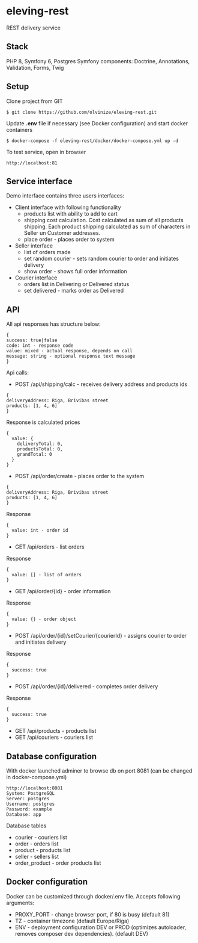 # eleving-rest
REST delivery service

## Stack
PHP 8, Symfony 6, Postgres
Symfony components: Doctrine, Annotations, Validation, Forms, Twig

## Setup

Clone project from GIT
```
$ git clone https://github.com/olvinize/eleving-rest.git
```

Update **.env** file if necessary (see Docker configuration) and start docker containers
```
$ docker-compose -f eleving-rest/docker/docker-compose.yml up -d
```
To test service, open in browser

```
http://localhost:81
```

## Service interface
Demo interface contains three users interfaces:
* Client interface with following functionality
  * products list with ability to add to cart
  * shipping cost calculation. Cost calculated as sum of all products shipping. Each product shipping calculated as sum of characters in Seller un Customer addresses.
  * place order - places order to system
* Seller interface
  * list of orders made
  * set random courier - sets random courier to order and initiates delivery
  * show order - shows full order information
* Courier interface
  * orders list in Delivering or Delivered status
  * set delivered - marks order as Delivered

## API
All api responses has structure below:
```
{
success: true|false
code: int - response code
value: mixed - actual response, depends on call
message: string - optional response text message
}
```

Api calls:
* POST /api/shipping/calc - receives delivery address and products ids
```
{
deliveryAddress: Riga, Brivibas street
products: [1, 4, 6]
}
```
Response is calculated prices
```
{
  value: {
    deliveryTotal: 0,
    productsTotal: 0,
    grandTotal: 0
  }
}
```
* POST /api/order/create - places order to the system
```
{
deliveryAddress: Riga, Brivibas street
products: [1, 4, 6]
}
```
Response
```
{
  value: int - order id
}
```
* GET /api/orders - list orders

Response
```
{
  value: [] - list of orders
}
```
* GET /api/order/{id} - order information

Response
```
{
  value: {} - order object
}
```
* POST /api/order/{id}/setCourier/{courierId} - assigns courier to order and initiates delivery

Response
```
{
  success: true
}
```
* POST /api/order/{id}/delivered - completes order delivery

Response
```
{
  success: true
}
```
* GET /api/products - products list
* GET /api/couriers - couriers list


## Database configuration

With docker launched adminer to browse db on port 8081 (can be changed in docker-compose.yml)

```
http://localhost:8081
System: PostgreSQL
Server: postgres
Username: postgres
Password: example
Database: app
```

Database tables
* courier - couriers list
* order - orders list
* product - products list
* seller - sellers list
* order_product - order products list

## Docker configuration
Docker can be customized through docker/.env file. Accepts following arguments:
* PROXY_PORT - change browser port, if 80 is busy (default 81)
* TZ - container timezone (default Europe/Riga)
* ENV - deployment configuration DEV or PROD (optimizes autoloader, removes composer dev dependencies).  (default DEV)